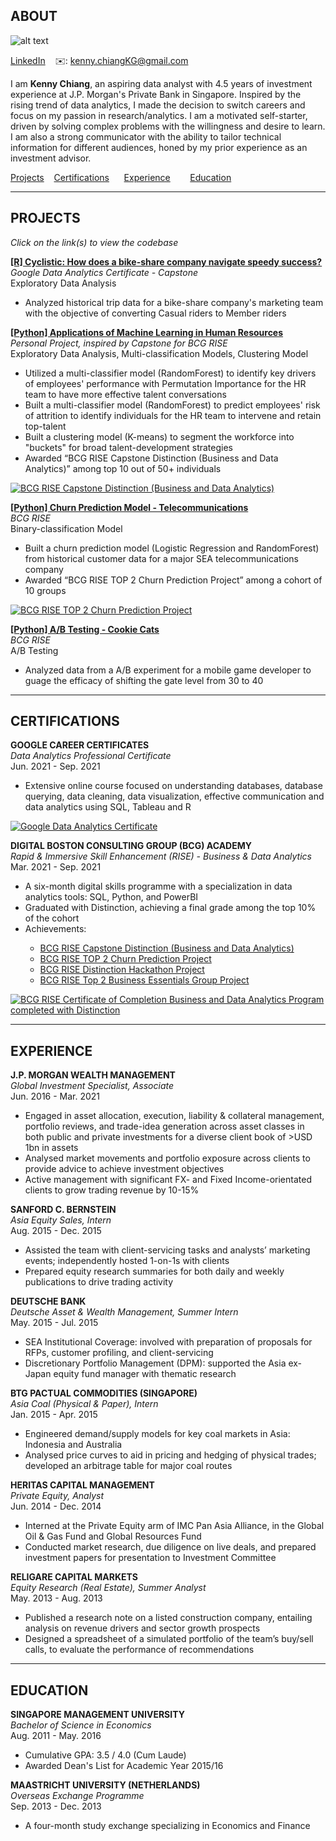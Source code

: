 <!-- ABOUT Section Starts -->
## ABOUT
![alt text](https://github.com/kennyckg/Kenny_Chiang/raw/main/images/KC_Professional.jpg)

[LinkedIn](https://www.linkedin.com/in/kenny-chiang-kai-kuang-84089959) 
&nbsp;&nbsp; ✉️: kenny.chiangKG@gmail.com

<!-- Add your details -->

I am __Kenny Chiang__, an aspiring data analyst with 4.5 years of investment experience at J.P. Morgan's Private Bank in Singapore. Inspired by the rising trend of data analytics, I made the decision to switch careers and focus on my passion in research/analytics. I am a motivated self-starter, driven by solving complex problems with the willingness and desire to learn. I am also a strong communicator with the ability to tailor technical information for different audiences, honed by my prior experience as an investment advisor. 

<!-- Add link to the sections -->
[Projects](#projects)
&nbsp;&nbsp; [Certifications](#certifications)
&nbsp;&nbsp;&nbsp;&nbsp; [Experience](#experience)
&nbsp;&nbsp;&nbsp;&nbsp;&nbsp;&nbsp; [Education](#education)

***
<!-- ABOUT Section Ends -->

<!-- PROJECTS Section Starts -->
## PROJECTS
_Click on the link(s) to view the codebase_

**[[R] Cyclistic: How does a bike-share company navigate speedy success?](https://kennyckg.github.io/Google-Data-Analytics-Certificate_Cyclistic/)** <br>
_Google Data Analytics Certificate - Capstone_ <br>
Exploratory Data Analysis <br>
<ul>
  <li> Analyzed historical trip data for a bike-share company's marketing team with the objective of converting Casual riders to Member riders </li>
</ul>

**[[Python] Applications of Machine Learning in Human Resources](https://github.com/kennyckg/Applications-of-Machine-Learning-in-HR)** <br>
_Personal Project, inspired by Capstone for BCG RISE_ <br>
Exploratory Data Analysis, Multi-classification Models, Clustering Model
<ul>
  <li> Utilized a multi-classifier model (RandomForest) to identify key drivers of employees' performance with Permutation Importance for the HR team to have more effective talent conversations </li>
  <li> Built a multi-classifier model (RandomForest) to predict employees' risk of attrition to identify individuals for the HR team to intervene and retain top-talent </li>
  <li> Built a clustering model (K-means) to segment the workforce into "buckets" for broad talent-development strategies </li>
  <li> Awarded “BCG RISE Capstone Distinction (Business and Data Analytics)” among top 10 out of 50+ individuals </li>
</ul>

[![BCG RISE Capstone Distinction (Business and Data Analytics)](https://github.com/kennyckg/Kenny_Chiang/raw/main/images/BCG_RISE_Capstone_Distinction.png)](https://www.credly.com/badges/05f95b98-0d37-41b5-ab95-cfb569544838/public_url)

**[[Python] Churn Prediction Model - Telecommunications](https://github.com/kennyckg/BCG-RISE/blob/main/BCGRise_Mini-Project-3_Churn-Prediction-Model.ipynb)** <br>
_BCG RISE_ <br>
Binary-classification Model
<ul>
  <li> Built a churn prediction model (Logistic Regression and RandomForest) from historical customer data for a major SEA telecommunications company </li>
  <li> Awarded “BCG RISE TOP 2 Churn Prediction Project” among a cohort of 10 groups </li>
</ul>

[![BCG RISE TOP 2 Churn Prediction Project](https://github.com/kennyckg/Kenny_Chiang/raw/main/images/BCG_RISE_Top_2_Churn_Prediction_Project.png)](https://www.credly.com/badges/f76436e8-8a12-438d-be3f-3346a739d045/public_url)

**[[Python] A/B Testing - Cookie Cats](https://github.com/kennyckg/BCG-RISE/blob/main/BCGRise_Mini-Project-2_AB-Testing-Cookie-Cats.ipynb)** <br>
_BCG RISE_ <br>
A/B Testing
<ul>
  <li> Analyzed data from a A/B experiment for a mobile game developer to guage the efficacy of shifting the gate level from 30 to 40 </li>
</ul>

***
<!-- PROJECTS Section Ends -->

<!-- CERTIFICATIONS Section Starts -->
## CERTIFICATIONS
**GOOGLE CAREER CERTIFICATES** <br>
_Data Analytics Professional Certificate_<br>
Jun. 2021 - Sep. 2021
<ul>
  <li> Extensive online course focused on understanding databases, database querying, data cleaning, data visualization, effective communication and data analytics using SQL, Tableau and R </li>
</ul>

[![Google Data Analytics Certificate](https://github.com/kennyckg/Kenny_Chiang/raw/main/images/Google_Data_Analytics_Badge.png)](
https://www.coursera.org/account/accomplishments/specialization/certificate/T2GAXWPKNTAY)

**DIGITAL BOSTON CONSULTING GROUP (BCG) ACADEMY** <br>
_Rapid & Immersive Skill Enhancement (RISE) - Business & Data Analytics_<br>
Mar. 2021 - Sep. 2021
<ul>
  <li> A six-month digital skills programme with a specialization in data analytics tools: SQL, Python, and PowerBI </li>
  <li> Graduated with Distinction, achieving a final grade among the top 10% of the cohort </li>
  <li> Achievements: </li>
    <ul>
      <li> <a href = "https://www.credly.com/badges/05f95b98-0d37-41b5-ab95-cfb569544838/public_url">BCG RISE Capstone Distinction (Business and Data Analytics)</a></li>
      <li> <a href = "https://www.credly.com/badges/f76436e8-8a12-438d-be3f-3346a739d045/public_url">BCG RISE TOP 2 Churn Prediction Project</a></li> 
      <li> <a href = "https://www.credly.com/badges/e88f7cbc-0e82-44ea-a045-e68946e931bc/public_url">BCG RISE Distinction Hackathon Project</a></li>
      <li> <a href = "https://www.credly.com/badges/cc23e7e4-9fdd-42f9-aead-fec40d45ad30/public_url">BCG RISE Top 2 Business Essentials Group Project</a></li>
  </ul>
</ul>

[![BCG RISE Certificate of Completion Business and Data Analytics Program completed with Distinction](https://github.com/kennyckg/Kenny_Chiang/raw/main/images/BCG_RISE_Graduation_Distinction.png)](https://www.credly.com/badges/077f2f32-2aa9-4de8-b43d-25824b49397d/public_url)

***
<!-- CERTIFICATIONS Section Ends -->

<!-- EXPERIENCE Section Starts -->
## EXPERIENCE
<!-- Add your details -->
**J.P. MORGAN WEALTH MANAGEMENT** <br>
_Global Investment Specialist, Associate_ <br>
Jun. 2016 - Mar. 2021
<ul>
  <li> Engaged in asset allocation, execution, liability & collateral management, portfolio reviews, and trade-idea generation across asset classes in both public and private investments for a diverse client book of >USD 1bn in assets </li>
  <li> Analysed market movements and portfolio exposure across clients to provide advice to achieve investment objectives </li>
  <li> Active management with significant FX- and Fixed Income-orientated clients to grow trading revenue by 10-15% </li>
</ul>

**SANFORD C. BERNSTEIN** <br>
_Asia Equity Sales, Intern_<br>
Aug. 2015 - Dec. 2015
<ul>
  <li> Assisted the team with client-servicing tasks and analysts’ marketing events; independently hosted 1-on-1s with clients </li>
  <li> Prepared equity research summaries for both daily and weekly publications to drive trading activity </li>
</ul>

**DEUTSCHE BANK** <br>
_Deutsche Asset & Wealth Management, Summer Intern_<br>
May. 2015 - Jul. 2015
<ul>
  <li> SEA Institutional Coverage: involved with preparation of proposals for RFPs, customer profiling, and client-servicing </li>
  <li> Discretionary Portfolio Management (DPM): supported the Asia ex-Japan equity fund manager with thematic research </li>
</ul>

**BTG PACTUAL COMMODITIES (SINGAPORE)** <br>
_Asia Coal (Physical & Paper), Intern_<br>
Jan. 2015 - Apr. 2015
<ul>
  <li> Engineered demand/supply models for key coal markets in Asia: Indonesia and Australia </li>
  <li> Analysed price curves to aid in pricing and hedging of physical trades; developed an arbitrage table for major coal routes </li>
</ul>

**HERITAS CAPITAL MANAGEMENT** <br>
_Private Equity, Analyst_<br>
Jun. 2014 - Dec. 2014
<ul>
  <li> Interned at the Private Equity arm of IMC Pan Asia Alliance, in the Global Oil & Gas Fund and Global Resources Fund </li>
  <li> Conducted market research, due diligence on live deals, and prepared investment papers for presentation to Investment Committee </li>
</ul>

**RELIGARE CAPITAL MARKETS** <br>
_Equity Research (Real Estate), Summer Analyst_<br>
May. 2013 - Aug. 2013
<ul>
  <li> Published a research note on a listed construction company, entailing analysis on revenue drivers and sector growth prospects </li>
  <li> Designed a spreadsheet of a simulated portfolio of the team’s buy/sell calls, to evaluate the performance of recommendations </li> 
</ul>

***
<!-- EXPERIENCE Section Ends -->

<!-- EDUCATION Section Starts -->
## EDUCATION
**SINGAPORE MANAGEMENT UNIVERSITY** <br>
_Bachelor of Science in Economics_<br>
Aug. 2011 - May. 2016
<ul>
  <li> Cumulative GPA: 3.5 / 4.0 (Cum Laude) </li>
  <li> Awarded Dean's List for Academic Year 2015/16 </li> 
</ul>

**MAASTRICHT UNIVERSITY (NETHERLANDS)** <br>
_Overseas Exchange Programme_<br>
Sep. 2013 - Dec. 2013
<ul>
  <li> A four-month study exchange specializing in Economics and Finance </li> 
</ul>

<!-- EDUCATION Section Ends -->
